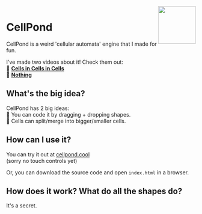 <img align="right" height="100" src="https://user-images.githubusercontent.com/15892272/164451427-b9214b14-29f1-4294-acb9-bb782797fd7a.png">

# CellPond
CellPond is a weird 'cellular automata' engine that I made for fun.

I've made two videos about it! Check them out:<br>
🦠 [**Cells in Cells in Cells**](https://youtu.be/gv40Z9tVjAI)<br>
🤖 [**Nothing**](https://youtu.be/sQYUQNozljo)<br>

## What's the big idea?
CellPond has 2 big ideas:<br>
🐸 You can code it by dragging + dropping shapes.<br>
🐸 Cells can split/merge into bigger/smaller cells.

## How can I use it?
You can try it out at [cellpond.cool](https://cellpond.cool)<br>
(sorry no touch controls yet)

Or, you can download the source code and open `index.html` in a browser.

## How does it work? What do all the shapes do?
It's a secret.
